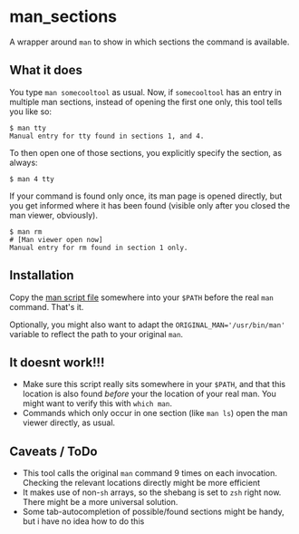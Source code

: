 # man_sections
A wrapper around `man` to show in which sections the command is available.

## What it does
You type `man somecooltool` as usual. Now, if `somecooltool` has an entry in multiple man sections, instead of opening the first one only, this tool tells you like so:
```
$ man tty
Manual entry for tty found in sections 1, and 4.
```

To then open one of those sections, you explicitly specify the section, as always:
```
$ man 4 tty
```


If your command is found only once, its man page is opened directly, but you get informed where it has been found (visible only after you closed the man viewer, obviously).
```
$ man rm
# [Man viewer open now]
Manual entry for rm found in section 1 only.
```


## Installation
Copy the [man script file](man) somewhere into your `$PATH` before the real `man` command. That's it. 

Optionally, you might also want to adapt the `ORIGINAL_MAN='/usr/bin/man'` variable to reflect the path to your original `man`.


## It doesnt work!!!
* Make sure this script really sits somewhere in your `$PATH`, and that this location is also found _before_ your the location of your real man. You might want to verify this with `which man`.
* Commands which only occur in one section (like `man ls`) open the man viewer directly, as usual.


## Caveats / ToDo
* This tool calls the original `man` command 9 times on each invocation. Checking the relevant locations directly might be more efficient
* It makes use of non-`sh` arrays, so the shebang is set to `zsh` right now. There might be a more universal solution.
* Some tab-autocompletion of possible/found sections might be handy, but i have no idea how to do this
